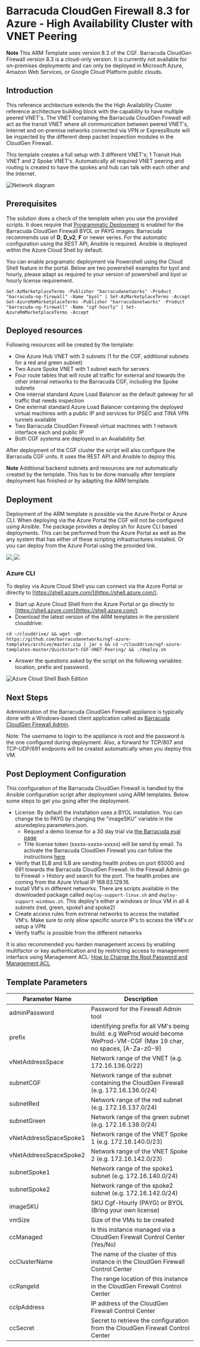 # Barracuda CloudGen Firewall 8.3 for Azure - High Availability Cluster with VNET Peering

**Note** This ARM Template uses version 8.3 of the CGF. Barracuda CloudGen Firewall version 8.3 is a cloud-only version. It is currently not available for on-premises deployments and can only be deployed in Microsoft Azure, Amazon Web Services, or Google Cloud Platform public clouds.

## Introduction

This reference architecture extends the the High Availability Cluster reference architecture building block with the capability to have multiple peered VNET's. The VNET containing the Barracuda CloudGen Firewall will act as the transit VNET where all communication between peered VNET's, Internet and on-premise networks connected via VPN or ExpressRoute will be inspected by the different deep packet inspection modules in the CloudGen Firewall.

This template creates a full setup with 3 different VNET's; 1 Transit Hub VNET and 2 Spoke VNET's. Automatically all required VNET peering and routing is created to have the spokes and hub can talk with each other and the internet.

![Network diagram](images/cgf-transit-vnet.png)

## Prerequisites

The solution does a check of the template when you use the provided scripts. It does require that [Programmatic Deployment](https://azure.microsoft.com/en-us/blog/working-with-marketplace-images-on-azure-resource-manager/) is enabled for the Barracuda CloudGen Firewall BYOL or PAYG images. Barracuda recommends use of **D**, **D_v2**, **F** or newer series. For the automatic configuration using the REST API, Ansible is required. Ansible is deployed within the Azure Cloud Shell by default.

You can enable programatic deployment via Powershell using the Cloud Shell feature in the portal. Below are two powershell examples for byol and hourly, please adapt as required to your version of powershell and byol or hourly license requirement.

`Get-AzMarketplaceTerms -Publisher "barracudanetworks" -Product "barracuda-ng-firewall" -Name "byol" | Set-AzMarketplaceTerms -Accept`
`Get-AzureRmMarketplaceTerms -Publisher "barracudanetworks" -Product "barracuda-ng-firewall" -Name "cgf-hourly" | Set-AzureRmMarketplaceTerms -Accept`


## Deployed resources

Following resources will be created by the template:
- One Azure Hub VNET with 3 subnets (1 for the CGF, additional subnets for a red and green subnet)
- Two Azure Spoke VNET with 1 subnet each for servers
- Four route tables that will route all traffic for external and towards the other internal networks to the Barracuda CGF, including the Spoke subnets
- One internal standard Azure Load Balancer as the default gateway for all traffic that needs inspection
- One external standard Azure Load Balancer containing the deployed virtual machines with a public IP and services for IPSEC and TINA VPN tunnels available
- Two Barracuda CloudGen Firewall virtual machines with 1 network interface each and public IP
- Both CGF systems are deployed in an Availability Set

After deployment of the CGF cluster the script will also configure the Barracuda CGF units. It uses the REST API and Ansible to deploy this.  

**Note** Additional backend subnets and resources are *not* automatically created by the template. This has to be done manually after template deployment has finished or by adapting the ARM template.

## Deployment

Deployment of the ARM template is possible via the Azure Portal or Azure CLI. When deploying via the Azure Portal the CGF will not be configured using Ansible.
The package provides a deploy.sh for Azure CLI based deployments. This can be performed from the Azure Portal as well as the any system that has either of these scripting infrastructures installed. Or you can deploy from the Azure Portal using the provided link.

<a href="https://portal.azure.com/#create/Microsoft.Template/uri/https%3A%2F%2Fraw.githubusercontent.com%2Fbarracudanetworks%2Fngf-azure-templates%2Fmaster%2Fcontrib%2FQuickstart-CGF-VNET-Peering%2Fazuredeploy.json" target="_blank">
    <img src="https://aka.ms/deploytoazurebutton"/>
</a>
<a href="http://armviz.io/#/?load=https%3A%2F%2Fraw.githubusercontent.com%2Fbarracudanetworks%2Fngf-azure-templates%2Fmaster%2Fcontrib%2FQuickstart-CGF-VNET-Peering%2Fazuredeploy.json" target="_blank">
    <img src="http://armviz.io/visualizebutton.png"/>
</a>

### Azure CLI

To deploy via Azure Cloud Shell you can connect via the Azure Portal or directly to [https://shell.azure.com/](https://shell.azure.com/). 

- Start up Azure Cloud Shell from the Azure Portal or go directly to [https://shell.azure.com](https://shell.azure.com/)
- Download the latest version of the ARM templates in the persistent clouddrive:

`cd ~/clouddrive/ && wget -qO- https://github.com/barracudanetworks/ngf-azure-templates/archive/master.zip | jar x && cd ~/clouddrive/ngf-azure-templates-master/Quickstart-CGF-VNET-Peering/ && ./deploy.sh`

- Answer the questions asked by the script on the following variables: location, prefix and password.

![Azure Cloud Shell Bash Edition](images/azurecloudshell1.png)

## Next Steps

Administration of the Barracuda CloudGen Firewall appliance is typically done with a Windows-based client application called as [Barracuda CloudGen Firewall Admin](https://dlportal.barracudanetworks.com/#/search).

Note: The username to login to the appliance is root and the password is the one configured during deployment. Also, a forward for TCP/807 and TCP-UDP/691 endpoints will be created automatically when you deploy this VM.

## Post Deployment Configuration

This configuration of the Barracuda CloudGen Firewall is handled by the Ansible configuration script after deployment using ARM templates. Below some steps to get you going after the deployment.

- License: By default the installation uses a BYOL installation. You can change the to PAYG by changing the "imageSKU" variable in the azuredeploy.parameters.json.
  - Request a demo license for a 30 day trial via [the Barracuda eval page](https://www.barracuda.com/download/products/cloudgen-firewall)
  - THe license token (xxxxx-xxxxx-xxxxx) will be send by email. To activate the Barracuda CloudGen Firewall you can follow the instructions [here](https://campus.barracuda.com/doc/98210666/)
- Verify that ELB and ILB are sending health probes on port 65000 and 691 towards the Barracuda CloudGen Firewall. In the Firewall Admin go to Firewall > History and search for the port. The health probes are coming from the Azure Virtual IP 168.63.129.16.
- Install VM's in different networks. There are scripts available in the downloaded package called `deploy-support-linux.sh` and `deploy-support-windows.sh`. This deploy's either a windows or linux VM in all 4 subnets (red, green, spoke1 and spoke2)
- Create access rules from extrenal networks to access the installed VM's. Make sure to only allow specific source IP's to access the VM's or setup a VPN
- Verify traffic is possible from the different networks 

It is also recommended you harden management access by enabling multifactor or key authentication and by restricting access to management interface using Management ACL: [How to Change the Root Password and Management ACL](https://campus.barracuda.com/doc/98210587/)

## Template Parameters
| Parameter Name | Description
|---|---
adminPassword | Password for the Firewall Admin tool
prefix | identifying prefix for all VM's being build. e.g WeProd would become WeProd-VM-CGF (Max 19 char, no spaces, [A-Za-z0-9]
vNetAddressSpace | Network range of the VNET (e.g. 172.16.136.0/22)
subnetCGF | Network range of the subnet containing the CloudGen Firewall (e.g. 172.16.136.0/24)
subnetRed | Network range of the red subnet (e.g. 172.16.137.0/24)
subnetGreen | Network range of the green subnet (e.g. 172.16.138.0/24)
vNetAddressSpaceSpoke1 | Network range of the VNET Spoke 1 (e.g. 172.16.140.0/23)
vNetAddressSpaceSpoke2 | Network range of the VNET Spoke 2 (e.g. 172.16.142.0/23)
subnetSpoke1 | Network range of the spoke1 subnet (e.g. 172.16.140.0/24)
subnetSpoke2 | Network range of the spoke2 subnet (e.g. 172.16.142.0/24)
imageSKU | SKU Cgf-Hourly (PAYG) or BYOL (Bring your own license)
vmSize | Size of the VMs to be created
ccManaged | Is this instance managed via a CloudGen Firewall Control Center (Yes/No)
ccClusterName | The name of the cluster of this instance in the CloudGen Firewall Control Center
ccRangeId | The range location of this instance in the CloudGen Firewall Control Center
ccIpAddress | IP address of the CloudGen Firewall Control Center
ccSecret | Secret to retrieve the configuration from the CloudGen Firewall Control Center
